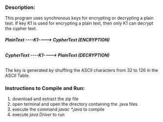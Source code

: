 ### Description: 
This program uses synchronous keys for encrypting or decrypting a plain text. If key K1 is used for encrypting a plain text, then only K1 can decrypt the cypher text.

######                               **PlainText   ----K1---->  CypherText  (ENCRYPTION)**
######                            **CypherText ----K1---->    PlainText    (DECRYPTION)**

The key is generated by shuffling the ASCII characters from 32 to 126 in the ASCII Table.

### Instructions to Compile and Run:
1. download and extract the zip file
2. open terminal and open the directory containing the .java files
3. execute the command *javac \*.java* to compile
4. execute *java Driver* to run
